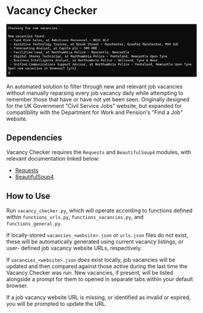 # Vacancy Checker

![List of new job vacancy listings, generated by the Vacancy Checker](./src/vacancy_checker.jpg?raw=true)

An automated solution to filter through new and relevant job vacancies without
manually reparsing every job vacancy daily while attempting to remember those
that have or have not yet been seen. Originally designed for the UK Government
"Civil Service Jobs" website, but expanded for compatibility with the
Department for Work and Pension's "Find a Job" website.

## Dependencies

Vacancy Checker requires the `Requests` and `BeautifulSoup4` modules, with
relevant documentation linked below:

- [Requests](https://pypi.org/project/requests/)
- [BeautifulSoup4](https://pypi.org/project/beautifulsoup4/)

## How to Use

Run `vacancy_checker.py`, which will operate according to functions defined
within `functions_urls.py`, `functions_vacancies.py`, and
`functions_general.py`.

If locally-stored `vacancies_<website>.json` or `urls.json` files do not exist,
these will be automatically generated using current vacancy listings, or user-
defined job vacancy website URLs, respectively.

If `vacancies_<website>.json` *does* exist locally, job vacancies will be
updated and then compared against those active during the last time the Vacancy
Checker was run. New vacancies, if present, will be listed alongside a prompt
for them to opened in separate tabs within your default browser.

If a job vacancy website URL is missing, or identified as invalid or expired,
you will be prompted to update the URL.
